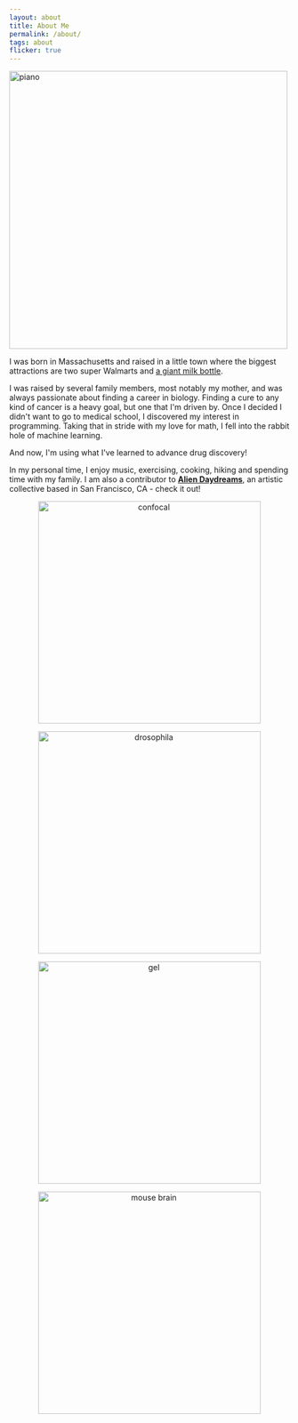 ```yaml
---
layout: about
title: About Me
permalink: /about/
tags: about
flicker: true
---
```


<!-- ![piano](http://sawanp813.github.io/images/piano.png "a title") -->
<img align="center" src="http://sawanp813.github.io/images/piano.png" alt="piano" width="500" />

I was born in Massachusetts and raised in a little town where the biggest attractions are two super Walmarts and [a giant milk bottle]('https://www.facebook.com/THEMILKBOTTLE/'). 

I was raised by several family members, most notably my mother, and was always passionate about finding a career in biology. Finding a cure to any kind of cancer is a heavy goal, but one that I'm driven by. Once I decided I didn't want to go to medical school, I discovered my interest in programming. Taking that in stride with my love for math, I fell into the rabbit hole of machine learning. 

And now, I'm using what I've learned to advance drug discovery!

In my personal time, I enjoy music, exercising, cooking, hiking and spending time with my family. I am also a contributor to [**Alien Daydreams**](https://www.aliendaydreams.life/), an artistic collective based in San Francisco, CA - check it out!

<!-- ![Confocal](http://sawanp813.github.io/images/confocal.png "a title") -->
<p align="center">
<img src="http://sawanp813.github.io/images/confocal.png" alt="confocal" width="400" align="center" />
</p>
<!-- ![Drosophila](http://sawanp813.github.io/images/drosophila.JPG "a title") -->
<p align="center">
<img src="http://sawanp813.github.io/images/drosophila.JPG" alt="drosophila" width="400" align="center" />
</p>

<!-- ![Gel](http://sawanp813.github.io/images/gel.png "a title") -->
<p align="center">
<img src="http://sawanp813.github.io/images/gel.png" alt="gel" width="400" align="center" />
</p>

<!-- ![Mouse brain](http://sawanp813.github.io/images/mouse_brain.png "a title") -->
<p align="center">
<img src="http://sawanp813.github.io/images/mouse_brain.png" alt="mouse brain" width="400" align="center" />
</p>



<!-- [Resume](https://github.com/sawanp813/sawanp813.github.io/blob/9d865708970dc5f183d90103fb23d452bdfba5ea/Sawan's%20Resume.pdf) -->

<style>
.post-header, #talks, #workshops {
  text-align: center; /* Want the About Page header to be in the middle */
}
</style>

